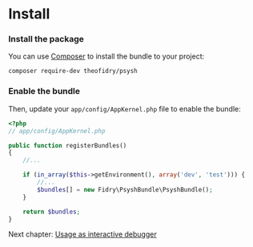 # Install

### Install the package

You can use [Composer](https://getcomposer.org/) to install the bundle to your project:

```
composer require-dev theofidry/psysh
```

### Enable the bundle

Then, update your `app/config/AppKernel.php` file to enable the bundle:
```php
<?php
// app/config/AppKernel.php

public function registerBundles()
{
    //...

    if (in_array($this->getEnvironment(), array('dev', 'test'))) {
        //...
        $bundles[] = new Fidry\PsyshBundle\PsyshBundle();
    }

    return $bundles;
}
```

Next chapter: [Usage as interactive debugger](basic-usage.md)
